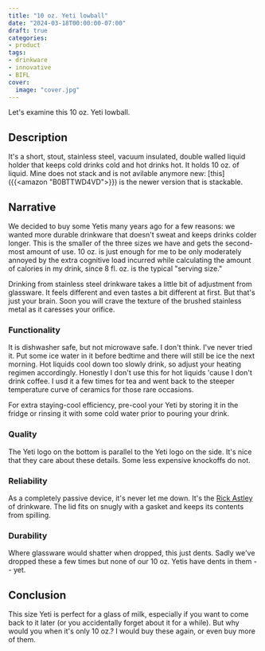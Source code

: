 ```yaml
---
title: "10 oz. Yeti lowball"
date: "2024-03-18T00:00:00-07:00"
draft: true
categories:
- product
tags:
- drinkware
- innovative
- BIFL
cover:
  image: "cover.jpg"
---
```

Let's examine this 10 oz. Yeti lowball.
<!--more-->
## Description

It's a short, stout, stainless steel, vacuum insulated, double walled liquid holder that keeps cold drinks cold and hot drinks hot. It holds 10 oz. of liquid. Mine does not stack and is not avilable anymore new: [this]({{<amazon "B0BTTWD4VD">}}) is the newer version that is stackable.

## Narrative

We decided to buy some Yetis many years ago for a few reasons: we wanted more durable drinkware that doesn't sweat and keeps drinks colder longer. This is the smaller of the three sizes we have and gets the second-most amount of use. 10 oz. is just enough for me to be only moderately annoyed by the extra cognitive load incurred while calculating the amount of calories in my drink, since 8 fl. oz. is the typical "serving size."

Drinking from stainless steel drinkware takes a little bit of adjustment from glassware. It feels different and even tastes a bit different at first. But that's just your brain. Soon you will crave the texture of the brushed stainless metal as it caresses your orifice.

### Functionality

It is dishwasher safe, but not microwave safe. I don't think. I've never tried it. Put some ice water in it before bedtime and there will still be ice the next morning. Hot liquids cool down too slowly drink, so adjust your heating regimen accordingly. Honestly I don't use this for hot liquids 'cause I don't drink coffee. I usd it a few times for tea and went back to the steeper temperature curve of ceramics for those rare occasions.

For extra staying-cool efficiency, pre-cool your Yeti by storing it in the fridge or rinsing it with some cold water prior to pouring your drink.

### Quality

The Yeti logo on the bottom is parallel to the Yeti logo on the side. It's nice that they care about these details. Some less expensive knockoffs do not.

### Reliability

As a completely passive device, it's never let me down. It's the [Rick Astley](https://www.youtube.com/watch?v=dQw4w9WgXcQ) of drinkware. The lid fits on snugly with a gasket and keeps its contents from spilling.

### Durability

Where glassware would shatter when dropped, this just dents. Sadly we've dropped these a few times but none of our 10 oz. Yetis have dents in them -- yet.

## Conclusion

This size Yeti is perfect for a glass of milk, especially if you want to come back to it later (or you accidentally forget about it for a while). But why would you when it's only 10 oz.? I would buy these again, or even buy more of them.
